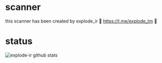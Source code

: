 # scanner
this scanner has been created by explode_ir  🥀 https://t.me/explode_tm 🥀 

# status
![explode-ir github stats](https://github-readme-stats.vercel.app/api?username=explode-ir&show_icons=true&theme=midnight-purple)
